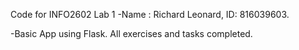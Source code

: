 Code for INFO2602 Lab 1
-Name : Richard Leonard, ID: 816039603.

-Basic App using Flask. All exercises and tasks completed.

